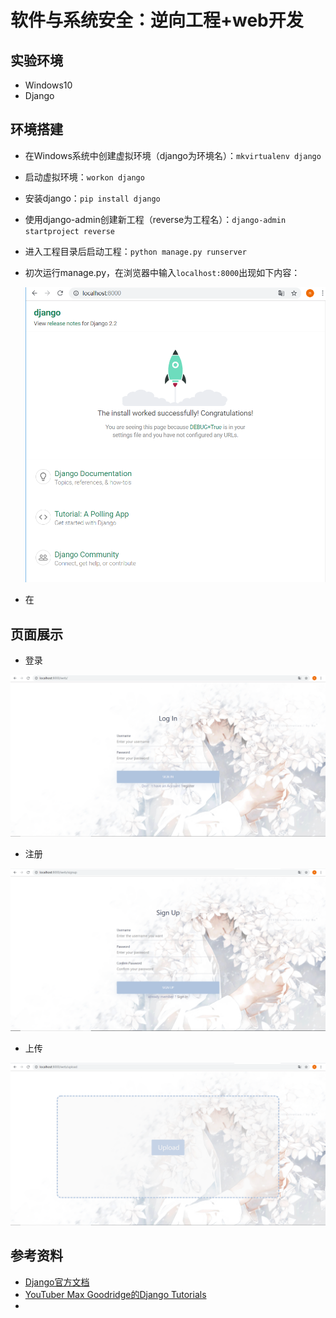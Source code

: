 # 软件与系统安全：逆向工程+web开发

## 实验环境

- Windows10
- Django

## 环境搭建

- 在Windows系统中创建虚拟环境（django为环境名）：`mkvirtualenv django`

- 启动虚拟环境：`workon django`

- 安装django：`pip install django`

- 使用django-admin创建新工程（reverse为工程名）：`django-admin startproject reverse`

- 进入工程目录后启动工程：`python manage.py runserver`

- 初次运行manage.py，在浏览器中输入`localhost:8000`出现如下内容：

  ![](images/firstrun.png)

- 在

## 页面展示

- 登录

![](images/login.png)

- 注册

![](images/signup.png)

- 上传

![](images/upload.png)



## 参考资料

- [Django官方文档](https://docs.djangoproject.com/zh-hans/2.2/)
- [YouTuber Max Goodridge的Django Tutorials](https://www.youtube.com/playlist?list=PLw02n0FEB3E3VSHjyYMcFadtQORvl1Ssj)
- 